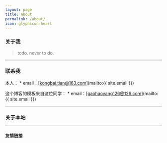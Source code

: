 ```yaml
---
layout: page
title: About
permalink: /about/
icon: glyphicon-heart
---
```


### 关于我

> todo. 
never to do.   


---

### 联系我

本人： * email：[kongbai.tian@163.com](mailto:{{ site.email }})

这个博客的模板来自这位同学： * email：[gaohaoyang126@126.com](mailto:{{ site.email }})


---

### 关于本站   

  

---

#### 友情链接


